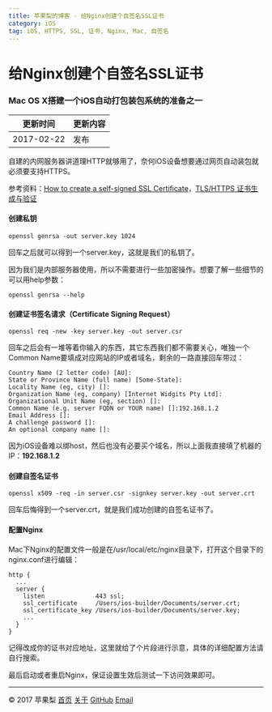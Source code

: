 ```yaml
---
title: 苹果梨的博客 - 给Nginx创建个自签名SSL证书
category: iOS
tag: iOS, HTTPS, SSL, 证书, Nginx, Mac, 自签名
---
```


# 给Nginx创建个自签名SSL证书

### Mac OS X搭建一个iOS自动打包装包系统的准备之一

| 更新时间       | 更新内容 |
| ---------- | ---- |
| 2017-02-22 | 发布   |

自建的内网服务器讲道理HTTP就够用了，奈何iOS设备想要通过网页自动装包就必须要支持HTTPS。

参考资料：[How to create a self-signed SSL Certificate](http://www.akadia.com/services/ssh_test_certificate.html)，[TLS/HTTPS 证书生成与验证](http://www.cnblogs.com/kyrios/p/tls-and-certificates.html)

#### 创建私钥

```
openssl genrsa -out server.key 1024
```

回车之后就可以得到一个server.key，这就是我们的私钥了。

因为我们是内部服务器使用，所以不需要进行一些加密操作。想要了解一些细节的可以用help参数：

```
openssl genrsa --help
```

#### 创建证书签名请求（Certificate Signing Request）

```
openssl req -new -key server.key -out server.csr
```

回车之后会有一堆等着你输入的东西，其它东西我们都不需要关心，唯独一个Common Name要填成对应网站的IP或者域名，剩余的一路直接回车带过：

```
Country Name (2 letter code) [AU]:
State or Province Name (full name) [Some-State]:
Locality Name (eg, city) []:
Organization Name (eg, company) [Internet Widgits Pty Ltd]:
Organizational Unit Name (eg, section) []:
Common Name (e.g. server FQDN or YOUR name) []:192.168.1.2
Email Address []:
A challenge password []:
An optional company name []:
```

因为iOS设备难以绑host，然后也没有必要买个域名，所以上面我直接填了机器的IP：**192.168.1.2**

#### 创建自签名证书

```
openssl x509 -req -in server.csr -signkey server.key -out server.crt
```

回车后悔得到一个server.crt，就是我们成功创建的自签名证书了。

#### 配置Nginx

Mac下Nginx的配置文件一般是在/usr/local/etc/nginx目录下，打开这个目录下的nginx.conf进行编辑：

```
http {
  ...
  server {
    listen              443 ssl;
    ssl_certificate     /Users/ios-builder/Documents/server.crt;
    ssl_certificate_key /Users/ios-builder/Documents/server.key;
    ...
  }
}
```

记得改成你的证书对应地址，这里就给了个片段进行示意，具体的详细配置方法请自行搜索。

最后启动或者重启Nginx，保证设置生效后测试一下访问效果即可。

------

© 2017 苹果梨    [首页](/)    [关于](/about.html)    [GitHub](https://github.com/HarrisonXi)    [Email](mailto:gpra8764@gmail.com)
